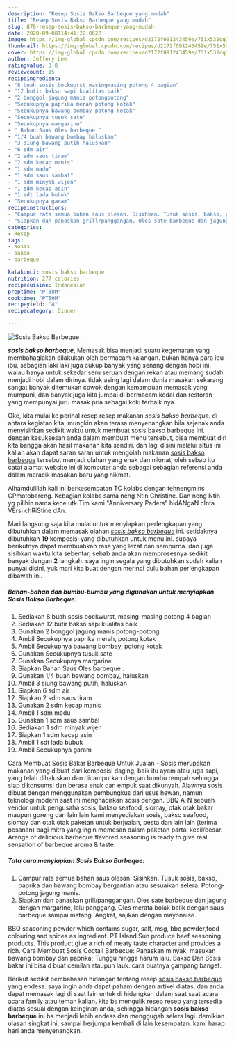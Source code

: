 ```yaml
---
description: "Resep Sosis Bakso Barbeque yang mudah"
title: "Resep Sosis Bakso Barbeque yang mudah"
slug: 878-resep-sosis-bakso-barbeque-yang-mudah
date: 2020-09-08T14:41:22.062Z
image: https://img-global.cpcdn.com/recipes/d2172f091243459e/751x532cq70/sosis-bakso-barbeque-foto-resep-utama.jpg
thumbnail: https://img-global.cpcdn.com/recipes/d2172f091243459e/751x532cq70/sosis-bakso-barbeque-foto-resep-utama.jpg
cover: https://img-global.cpcdn.com/recipes/d2172f091243459e/751x532cq70/sosis-bakso-barbeque-foto-resep-utama.jpg
author: Jeffery Lee
ratingvalue: 3.8
reviewcount: 15
recipeingredient:
- "8 buah sosis bockwurst masingmasing potong 4 bagian"
- "12 butir bakso sapi kualitas baik"
- "2 bonggol jagung manis potongpotong"
- "Secukupnya paprika merah potong kotak"
- "Secukupnya bawang bombay potong kotak"
- "Secukupnya tusuk sate"
- "Secukupnya margarine"
- " Bahan Saus Oles barbeque "
- "1/4 buah bawang bombay haluskan"
- "3 siung bawang putih haluskan"
- "6 sdm air"
- "2 sdm saus tiram"
- "2 sdm kecap manis"
- "1 sdm madu"
- "1 sdm saus sambal"
- "1 sdm minyak wijen"
- "1 sdm kecap asin"
- "1 sdt lada bubuk"
- "Secukupnya garam"
recipeinstructions:
- "Campur rata semua bahan saus olesan. Sisihkan. Tusuk sosis, bakso, paprika dan bawang bombay bergantian atau sesuaikan selera. Potong-potong jagung manis."
- "Siapkan dan panaskan grill/panggangan. Oles sate barbeque dan jagung dengan margarine, lalu panggang. Oles merata bolak balik dengan saus barbeque sampai matang. Angkat, sajikan dengan mayonaise."
categories:
- Resep
tags:
- sosis
- bakso
- barbeque

katakunci: sosis bakso barbeque 
nutrition: 277 calories
recipecuisine: Indonesian
preptime: "PT38M"
cooktime: "PT59M"
recipeyield: "4"
recipecategory: Dinner

---
```



![Sosis Bakso Barbeque](https://img-global.cpcdn.com/recipes/d2172f091243459e/751x532cq70/sosis-bakso-barbeque-foto-resep-utama.jpg)

<b><i>sosis bakso barbeque</i></b>, Memasak bisa menjadi suatu kegemaran yang membahagiakan dilakukan oleh bermacam kalangan. bukan hanya para ibu ibu, sebagian laki laki juga cukup banyak yang senang dengan hobi ini. walau hanya untuk sekedar seru seruan dengan rekan atau memang sudah menjadi hobi dalam dirinya. tidak asing lagi dalam dunia masakan sekarang sangat banyak ditemukan cowok dengan kemampuan memasak yang mumpuni, dan banyak juga kita jumpai di bermacam kedai dan restoran yang mempunyai juru masak pria sebagai koki terbaik nya.

Oke, kita mulai ke perihal resep resep makanan <i>sosis bakso barbeque</i>. di antara kegiatan kita, mungkin akan terasa menyenangkan bila sejenak anda menyisihkan sedikit waktu untuk membuat sosis bakso barbeque ini. dengan kesuksesan anda dalam membuat menu tersebut, bisa membuat diri kita bangga akan hasil makanan kita sendiri. dan lagi disini melalui situs ini kalian akan dapat saran saran untuk mengolah makanan <u>sosis bakso barbeque</u> tersebut menjadi olahan yang enak dan nikmat, oleh sebab itu catat alamat website ini di komputer anda sebagai sebagian referensi anda dalam meracik masakan baru yang nikmat.

Alhamdulillah kali ini berkesempatan TC kolabs dengan tehnengmins CPmotobareng. Kebagian kolabs sama neng Ntin Christine. Dan neng Ntin yg pilihin nama kece utk Tim kami &#34;Anniversary Paders&#34; hidANgaN cInta VErsi chRiStine dAn.


Mari langsung saja kita mulai untuk menyiapkan perlengkapan yang dibutuhkan dalam memasak olahan <u><i>sosis bakso barbeque</i></u> ini. setidaknya dibutuhkan <b>19</b> komposisi yang dibutuhkan untuk menu ini. supaya berikutnya dapat membuahkan rasa yang lezat dan sempurna. dan juga sisihkan waktu kita sebentar, sebab anda akan memprosesnya sedikit banyak dengan <b>2</b> langkah. saya ingin segala yang dibutuhkan sudah kalian punyai disini, yuk mari kita buat dengan merinci dulu bahan perlengkapan dibawah ini.

<!--inarticleads1-->

##### Bahan-bahan dan bumbu-bumbu yang digunakan untuk menyiapkan Sosis Bakso Barbeque:

1. Sediakan 8 buah sosis bockwurst, masing-masing potong 4 bagian
1. Sediakan 12 butir bakso sapi kualitas baik
1. Gunakan 2 bonggol jagung manis potong-potong
1. Ambil Secukupnya paprika merah, potong kotak
1. Ambil Secukupnya bawang bombay, potong kotak
1. Gunakan Secukupnya tusuk sate
1. Gunakan Secukupnya margarine
1. Siapkan  Bahan Saus Oles barbeque :
1. Gunakan 1/4 buah bawang bombay, haluskan
1. Ambil 3 siung bawang putih, haluskan
1. Siapkan 6 sdm air
1. Siapkan 2 sdm saus tiram
1. Gunakan 2 sdm kecap manis
1. Ambil 1 sdm madu
1. Gunakan 1 sdm saus sambal
1. Sediakan 1 sdm minyak wijen
1. Siapkan 1 sdm kecap asin
1. Ambil 1 sdt lada bubuk
1. Ambil Secukupnya garam


Cara Membuat Sosis Bakar Barbeque Untuk Jualan - Sosis merupakan makanan yang dibuat dari komposisi daging, baik itu ayam atau juga sapi, yang telah dihaluskan dan dicampurkan dengan bumbu rempah sehingga siap dikonsumsi dan berasa enak dan empuk saat dikunyah. Alawnya sosis dibuat dengan menggunakan pembungkus dari usus hewan, namun teknologi modern saat ini menghadirkan sosis dengan. BBQ A-N sebuah vendor untuk pengusaha sosis, bakso seafood, siomay, otak otak bakar maupun goreng dan lain lain kami menyediakan sosis, bakso seafood, siomay dan otak otak paketan untuk berjualan, pesta dan lain lain (terima pesanan) bagi mitra yang ingin memesan dalam paketan partai kecil/besar. Arange of delicious barbeque flavored seasoning is ready to give real sensation of barbeque aroma &amp; taste. 

<!--inarticleads2-->

##### Tata cara menyiapkan Sosis Bakso Barbeque:

1. Campur rata semua bahan saus olesan. Sisihkan. Tusuk sosis, bakso, paprika dan bawang bombay bergantian atau sesuaikan selera. Potong-potong jagung manis.
1. Siapkan dan panaskan grill/panggangan. Oles sate barbeque dan jagung dengan margarine, lalu panggang. Oles merata bolak balik dengan saus barbeque sampai matang. Angkat, sajikan dengan mayonaise.


BBQ seasoning powder which contains sugar, salt, msg, bbq powder,food colouring and spices as ingredient. PT Island Sun produce beef seasoning products. This product give a rich of meaty taste character and provides a rich. Cara Membuat Sosis Coctail Barbecue: Panaskan minyak, masukan bawang bombay dan paprika; Tunggu hingga harum lalu. Bakso Dan Sosis bakar ini bisa d buat cemilan ataupun lauk. cara buatnya gampang banget. 

Berikut sedikit pembahasan hidangan tentang resep <u>sosis bakso barbeque</u> yang endess. saya ingin anda dapat paham dengan artikel diatas, dan anda dapat memasak lagi di saat lain untuk di hidangkan dalam saat saat acara acara family atau teman kalian. kita bs mengulik resep resep yang tersedia diatas sesuai dengan keinginan anda, sehingga hidangan <b>sosis bakso barbeque</b> ini bs menjadi lebih endess dan menggugah selera lagi. demikian ulasan singkat ini, sampai berjumpa kembali di lain kesempatan. kami harap hari anda menyenangkan.
